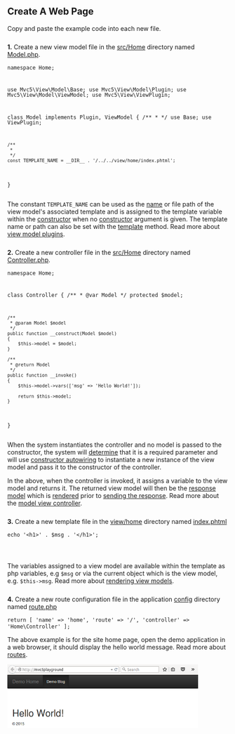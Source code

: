 ## Create A Web Page
<p class="text-info">Copy and paste the example code into each new file.</p>
<p style="margin-top:25px;"><a id="view-model"></a><b>1.</b> Create a new view model file in the <a href="https://github.com/mvc5/application/tree/master/src/Home">src/Home</a> directory named <a href="https://github.com/mvc5/application/tree/master/src/Home/Model.php">Model.php</a>.</p>
<pre style="line-height:1"><code><?php

namespace Home;

use Mvc5\View\Model\Base;
use Mvc5\View\Model\Plugin;
use Mvc5\View\Model\ViewModel;
use Mvc5\View\ViewPlugin;

class Model
    implements Plugin, ViewModel
{
    /**
     *
     */
    use Base;
    use ViewPlugin;

    /**
     *
     */
    const TEMPLATE_NAME = __DIR__ . '/../../view/home/index.phtml';
}</code></pre>
<p>The constant <code>TEMPLATE_NAME</code> can be used as the <a href="https://github.com/mvc5/application/blob/master/config/templates.php#L11">name</a> or file path of the view model's associated template and is assigned to the template variable within the <a href="https://github.com/mvc5/framework/blob/master/src/View/Model/Base.php#L21">constructor</a> when no <a href="https://github.com/mvc5/framework/blob/master/src/View/Model/Base.php#L21">constructor</a> argument is given. The template name or path can also be set with the <a href="https://github.com/mvc5/framework/blob/master/src/View/Model/Base.php#L66">template</a> method. Read more about <a href="/overview/#view-model-plugins">view model plugins</a>.</p>
<p style="margin-top:25px;"><a id="controller"></a><b>2.</b> Create a new controller file in the <a href="https://github.com/mvc5/application/tree/master/src/Home">src/Home</a> directory named <a href="https://github.com/mvc5/application/blob/master/src/Home/Controller.php">Controller.php</a>.</p>
<pre style="line-height:1"><code><?php

namespace Home;
    
class Controller
{
    /**
     * @var Model
     */
    protected $model;
    
    /**
     * @param Model $model
     */
    public function __construct(Model $model)
    {
        $this->model = $model;
    }

    /**
     * @return Model
     */
    public function __invoke()
    {
        $this->model->vars(['msg' => 'Hello World!']);
        
        return $this->model;
    }
}</code></pre>
<p>When the system instantiates the controller and no model is passed to the constructor, the system will <a href="https://github.com/mvc5/framework/blob/master/src/Service/Resolver/Resolver.php#L242">determine</a> that it is a required parameter and will use <a href="/overview/#constructor-autowiring">constructor autowiring</a> to instantiate a new instance of the view model and pass it to the constructor of the controller.</p>
<p>In the above, when the controller is invoked, it assigns a variable to the view model and returns it. The returned view model will then be the <a href="https://github.com/mvc5/framework/blob/master/src/Mvc/Mvc.php#L59">response model</a> which is <a href="https://github.com/mvc5/framework/blob/master/src/Mvc/View/Renderer.php">rendered</a> prior to <a href="https://github.com/mvc5/framework/blob/master/src/Response/Send/Sender.php">sending the response</a>. Read more about the <a href="/overview/#model-view-controller">model view controller</a>.</p>
<p style="margin-top:25px;"><a id="view-template"></a><b>3.</b> Create a new template file in the <a href="https://github.com/mvc5/application/tree/master/view/home">view/home</a> directory named <a href="https://github.com/mvc5/application/blob/master/view/home/index.phtml">index.phtml</a></p>
<pre style="line-height:1"><code><?php
                                 
  echo '&lt;h1&gt;' . $msg . '&lt;/h1&gt;';

</code></pre>
<p>The variables assigned to a view model are available within the template as php variables, e.g <code>$msg</code> or via the current object which is the view model, e.g. <code>$this->msg</code>. Read more about <a href="/overview/#rendering-view-models">rendering view models</a>.</p>
<p style="margin-top:25px;"><a id="route"></a><b>4.</b> Create a new route configuration file in the application <a href="https://github.com/mvc5/application/tree/master/config">config</a> directory named <a href="https://github.com/mvc5/application/blob/master/config/route.php">route.php</a></p>
<pre style="line-height:1"><code><?php

return [
    'name'       => 'home',
    'route'      => '/',
    'controller' => 'Home\Controller'
];</code></pre>
<p>The above example is for the site home page, open the demo application in a web browser, it should display the hello world message. Read more about <a href="/overview/#routes">routes</a>.</p>
<div class="thumbnail" style="border:none;">
    <img style="margin-left:0;" src="/images/demo-homepage.png" width="435" height="145" title="Demo Home Page">
</div>
